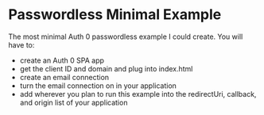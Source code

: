 # Passwordless Minimal Example
The most minimal Auth 0 passwordless example I could create. You will have to:
* create an Auth 0 SPA app
* get the client ID and domain and plug into index.html
* create an email connection
* turn the email connection on in your application
* add wherever you plan to run this example into the redirectUri, callback, and origin list of your application
